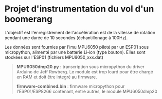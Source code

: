 # Projet d'instrumentation du vol d'un boomerang

L'objectif est l'enregistrement de l'accélération est de la vitesse de rotation pendant 
une durée de 10 secondes (échantillonage à 100Hz).

Les données sont fournies par l'imu MPU6050 piloté par un ESP01 sous micropython, alimenté 
par une batterie Li-ion (type bouton). Elles sont stockées sur l'ESP01 (fichiers MPU6050_xxx.dat)

> __MPU6050dmp20.py__ : transcription sous micropython du driver Arduino de Jeff Rowberg. Le module est trop lourd pour être chargé en RAM et doit être integré au firmware.
> 
> __firmware-combined.bin__ : firmware micropython pour l'ESP01/ESP8266 contenant, entre autres, le module MPU6050dmp20
